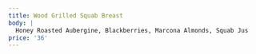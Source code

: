 ```yaml
---
title: Wood Grilled Squab Breast
body: |
  Honey Roasted Aubergine, Blackberries, Marcona Almonds, Squab Jus
price: '36'
---
```


